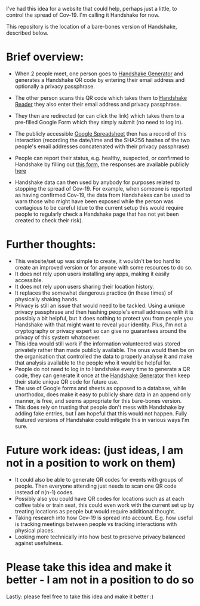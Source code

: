 I've had this idea for a website that could help, perhaps just a little, to control the spread of Cov-19.
I'm calling it Handshake for now.

This repository is the location of a bare-bones version of Handshake, described below.

# Brief overview:
 - When 2 people meet, one person goes to [Handshake Generator](https://coda-coda.gitlab.io/handshake/Generator/) and generates a Handshake QR code by entering their email address and optionally a privacy passphrase.
 - The other person scans this QR code which takes them to [Handshake Reader](https://coda-coda.gitlab.io/handshake/Reader) they also enter their email address and privacy passphrase.
 - They then are redirected (or can click the link) which takes them to a pre-filled Google Form which they simply submit (no need to log in).
 - The publicly accessible [Google Spreadsheet](https://docs.google.com/spreadsheets/d/11LaeMly8CQdM7R7MsvE2GSdWZLySA4hNaQ9GrBg53TE/edit?usp=sharing) then has a record of this interaction (recording the date/time and the SHA256 hashes of the two people's email addresses concatenated with their privacy passphrase)
 - People can report their status, e.g. healthy, suspected, or confirmed to Handshake by filling out [this form](https://forms.gle/DWQRNfaeBrwB3oD58), the responses are available publicly [here](https://docs.google.com/spreadsheets/d/1hcjN_L62VK7hPSIKkfc0YRdFE8ULYG-ebpGgSw3kxgc/edit?usp=sharing)
 
 - Handshake data can then used by anybody for purposes related to stopping the spread of Cov-19. For example, when someone is reported as having confirmed Cov-19, the data from Handshakes can be used to warn those who might have been exposed while the person was contagious to be careful (due to the current setup this would require people to regularly check a Handshake page that has not yet been created to check their risk).


# Further thoughts:
 - This website/set up was simple to create, it wouldn't be too hard to create an improved version or for anyone with some resources to do so.
 - It does not rely upon users installing any apps, making it easily accessible.
 - It does not rely upon users sharing their location history.
 - It replaces the somewhat dangerous practice (in these times) of physically shaking hands.
 - Privacy is still an issue that would need to be tackled. Using a unique privacy passphrase and then hashing people's email addresses with it is possibly a bit helpful, but it does nothing to protect you from people you Handshake with that might want to reveal your identity. Plus, I'm not a cryptography or privacy expert so can give no guarantees around the privacy of this system whatsoever.
 - This idea would still work if the information volunteered was stored privately rather than made publicly available. The onus would then be on the organisation that controlled the data to properly analyse it and make that analysis available to the people who it would be helpful for.
 - People do not need to log in to Handshake every time to generate a QR code, they can generate it once at the [Handshake Generator](https://coda-coda.gitlab.io/handshake/Generator/) then keep their static unique QR code for future use.
 - The use of Google forms and sheets as opposed to a database, while unorthodox, does make it easy to publicly share data in an append only manner, is free, and seems appropriate for this bare-bones version.
 - This does rely on trusting that people don't mess with Handshake by adding fake entries, but I am hopeful that this would not happen. Fully featured versions of Handshake could mitigate this in various ways I'm sure.

 # Future work ideas: (just ideas, I am not in a position to work on them)
 - It could also be able to generate QR codes for events with groups of people. Then everyone attending just needs to scan one QR code instead of n(n-1) codes.
 - Possibly also you could have QR codes for locations such as at each coffee table or train seat, this could even work with the current set up by treating locations as people but would require additional thought.
 - Taking research into how Cov-19 is spread into account. E.g. how useful is tracking meetings between people vs tracking interactions with physical places.
 - Looking more technically into how best to preserve privacy balanced against usefulness.

# Please take this idea and make it better - I am not in a position to do so
Lastly: please feel free to take this idea and make it better :)